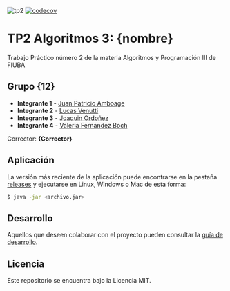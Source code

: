 ![tp2](https://github.com/fiuba/algo3_proyecto_base_tp2/actions/workflows/build.yml/badge.svg) [![codecov](https://codecov.io/gh/fiuba/algo3_proyecto_base_tp2/branch/master/graph/badge.svg)](https://codecov.io/gh/fiuba/algo3_proyecto_base_tp2)

# TP2 Algoritmos 3: {nombre} 

Trabajo Práctico número 2 de la materia Algoritmos y Programación III de FIUBA

## Grupo {12}

* **Integrante 1** - [Juan Patricio Amboage](https://github.com/JuampiAmboage)
* **Integrante 2** - [Lucas Venutti](https://github.com/venutti)
* **Integrante 3** - [Joaquin Ordoñez](https://github.com/joac001)
* **Integrante 4** - [Valeria Fernandez Boch](https://github.com/valeriafb)

Corrector: **{Corrector}**

## Aplicación

La versión más reciente de la aplicación puede encontrarse en la pestaña [releases](https://github.com/fiuba/algo3_proyecto_base_tp2/releases/latest) y ejecutarse en Linux, Windows o Mac de esta forma:

```bash
$ java -jar <archivo.jar>
```

## Desarrollo

Aquellos que deseen colaborar con el proyecto pueden consultar la [guía de desarrollo](./docs/Desarrollo.md).

## Licencia

Este repositorio se encuentra bajo la Licencia MIT.
